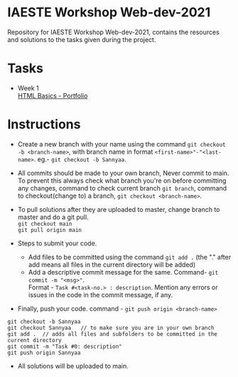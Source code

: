 # IAESTE Workshop Web-dev-2021

Repository for IAESTE Workshop Web-dev-2021, contains the resources and solutions to the tasks given during the project.

# Tasks
 - Week 1 <br>
   <a href="https://github.com/IAESTE-LC-Manipal/Web-dev-2021/blob/main/Week1.md">HTML Basics - Portfolio</a>

# Instructions
 - Create a new branch with your name using the command `git checkout -b <branch-name>`, with branch name in format
 	`<first-name>"-"<last-name>`. eg.- `git checkout -b Sannyaa`.
 
 - All commits should be made to your own branch, Never commit to main. To prevent this always check what branch you're
   on before committing any changes, command to check current branch `git branch`, command to checkout(change to) a branch,
   `git checkout <branch-name>`.
 
 - To pull solutions after they are uploaded to master, change branch to master and do a git pull.  
 	`git checkout main`  
 	`git pull origin main`
 
 - Steps to submit your code.
 	* Add files to be committed using the command `git add .` (the "." after add means all files in the current directory will be added)
 	* Add a descriptive commit message for the same. Command- `git commit -m "<msg>"`.  
    Format - `Task #<task-no.> : description`. Mention any errors or issues in the code in the commit message, if any.
 	
  * Finally, push your code. command - `git push origin <branch-name>`
  

 ```shell
 git checkout -b Sannyaa
 git checkout Sannyaa	// to make sure you are in your own branch
 git add .	// adds all files and subfolders to be committed in the current directory
 git commit -m "Task #0: description"
 git push origin Sannyaa
 ```

 - All solutions will be uploaded to main.
